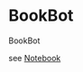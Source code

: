 # BookBot
BookBot

see [Notebook](https://github.com/koulakhilesh/BookBot/blob/main/suggestmeabookNB.ipynb)
